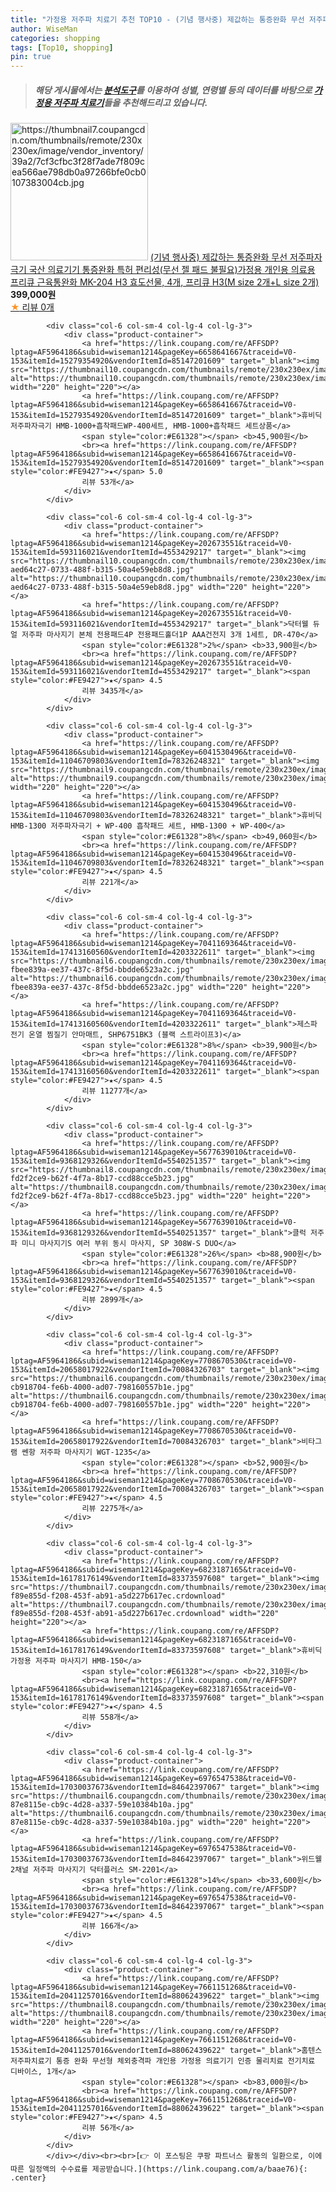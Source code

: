 ```yaml
---
title: "가정용 저주파 치료기 추천 TOP10 - (기념 행사중) 제값하는 통증완화 무선 저주파자극기 국산 의료기기 통증완화 특허 편리성(무선 젤 패드 불필요)가정용 개인용 "
author: WiseMan
categories: shopping
tags: [Top10, shopping]
pin: true
---
```


> ##### 해당 게시물에서는 [**분석도구**](https://itemscout.io/)를 이용하여 **성별**, **연령별** 등의 데이터를 바탕으로 [**가정용 저주파 치료기**](https://link.coupang.com/a/baae76)들을 추천해드리고 있습니다.
<div class="container"><div class="row">
            <div class="col-6 col-sm-4 col-lg-4 col-lg-3">
                <div class="product-container">
                    <a href="https://link.coupang.com/re/AFFSDP?lptag=AF5964186&subid=wiseman1214&pageKey=7567640168&traceid=V0-153&itemId=19950918788&vendorItemId=87017552161" target="_blank"><img src="https://thumbnail7.coupangcdn.com/thumbnails/remote/230x230ex/image/vendor_inventory/39a2/7cf3cfbc3f28f7ade7f809cea566ae798db0a97266bfe0cb0107383004cb.jpg" alt="https://thumbnail7.coupangcdn.com/thumbnails/remote/230x230ex/image/vendor_inventory/39a2/7cf3cfbc3f28f7ade7f809cea566ae798db0a97266bfe0cb0107383004cb.jpg" width="220" height="220"></a>
                    <a href="https://link.coupang.com/re/AFFSDP?lptag=AF5964186&subid=wiseman1214&pageKey=7567640168&traceid=V0-153&itemId=19950918788&vendorItemId=87017552161" target="_blank">(기념 행사중) 제값하는 통증완화 무선 저주파자극기 국산 의료기기 통증완화 특허 편리성(무선 젤 패드 불필요)가정용 개인용 의료용 프리큐 근육통완화 MK-204 H3 효도선물, 4개, 프리큐 H3(M size 2개+L size 2개)</a>
                    <span style="color:#E61328"></span> <b>399,000원</b>
                    <br><a href="https://link.coupang.com/re/AFFSDP?lptag=AF5964186&subid=wiseman1214&pageKey=7567640168&traceid=V0-153&itemId=19950918788&vendorItemId=87017552161" target="_blank"><span style="color:#FE9427">★</span> 
                    리뷰 0개</a>
                </div>
            </div>
            
            <div class="col-6 col-sm-4 col-lg-4 col-lg-3">
                <div class="product-container">
                    <a href="https://link.coupang.com/re/AFFSDP?lptag=AF5964186&subid=wiseman1214&pageKey=6658641667&traceid=V0-153&itemId=15279354920&vendorItemId=85147201609" target="_blank"><img src="https://thumbnail10.coupangcdn.com/thumbnails/remote/230x230ex/image/vendor_inventory/d8ac/efea0858ba04110e4c69b8f45a098bc11189c7cc67798f27421d2a3fc7e9.jpg" alt="https://thumbnail10.coupangcdn.com/thumbnails/remote/230x230ex/image/vendor_inventory/d8ac/efea0858ba04110e4c69b8f45a098bc11189c7cc67798f27421d2a3fc7e9.jpg" width="220" height="220"></a>
                    <a href="https://link.coupang.com/re/AFFSDP?lptag=AF5964186&subid=wiseman1214&pageKey=6658641667&traceid=V0-153&itemId=15279354920&vendorItemId=85147201609" target="_blank">휴비딕 저주파자극기 HMB-1000+흡착패드WP-400세트, HMB-1000+흡착패드 세트상품</a>
                    <span style="color:#E61328"></span> <b>45,900원</b>
                    <br><a href="https://link.coupang.com/re/AFFSDP?lptag=AF5964186&subid=wiseman1214&pageKey=6658641667&traceid=V0-153&itemId=15279354920&vendorItemId=85147201609" target="_blank"><span style="color:#FE9427">★</span> 5.0
                    리뷰 53개</a>
                </div>
            </div>
            
            <div class="col-6 col-sm-4 col-lg-4 col-lg-3">
                <div class="product-container">
                    <a href="https://link.coupang.com/re/AFFSDP?lptag=AF5964186&subid=wiseman1214&pageKey=202673551&traceid=V0-153&itemId=593116021&vendorItemId=4553429217" target="_blank"><img src="https://thumbnail10.coupangcdn.com/thumbnails/remote/230x230ex/image/retail/images/1233037384992386-aed64c27-0733-488f-b315-50a4e59eb8d8.jpg" alt="https://thumbnail10.coupangcdn.com/thumbnails/remote/230x230ex/image/retail/images/1233037384992386-aed64c27-0733-488f-b315-50a4e59eb8d8.jpg" width="220" height="220"></a>
                    <a href="https://link.coupang.com/re/AFFSDP?lptag=AF5964186&subid=wiseman1214&pageKey=202673551&traceid=V0-153&itemId=593116021&vendorItemId=4553429217" target="_blank">닥터웰 듀얼 저주파 마사지기 본체 전용패드4P 전용패드홀더1P AAA건전지 3개 1세트, DR-470</a>
                    <span style="color:#E61328">2%</span> <b>33,900원</b>
                    <br><a href="https://link.coupang.com/re/AFFSDP?lptag=AF5964186&subid=wiseman1214&pageKey=202673551&traceid=V0-153&itemId=593116021&vendorItemId=4553429217" target="_blank"><span style="color:#FE9427">★</span> 4.5
                    리뷰 3435개</a>
                </div>
            </div>
            
            <div class="col-6 col-sm-4 col-lg-4 col-lg-3">
                <div class="product-container">
                    <a href="https://link.coupang.com/re/AFFSDP?lptag=AF5964186&subid=wiseman1214&pageKey=6041530496&traceid=V0-153&itemId=11046709803&vendorItemId=78326248321" target="_blank"><img src="https://thumbnail9.coupangcdn.com/thumbnails/remote/230x230ex/image/vendor_inventory/ff00/52fb2e2a78822a5c64a820f926f6893e9805cfabf7af482bbbaa520525fa.jpg" alt="https://thumbnail9.coupangcdn.com/thumbnails/remote/230x230ex/image/vendor_inventory/ff00/52fb2e2a78822a5c64a820f926f6893e9805cfabf7af482bbbaa520525fa.jpg" width="220" height="220"></a>
                    <a href="https://link.coupang.com/re/AFFSDP?lptag=AF5964186&subid=wiseman1214&pageKey=6041530496&traceid=V0-153&itemId=11046709803&vendorItemId=78326248321" target="_blank">휴비딕 HMB-1300 저주파자극기 + WP-400 흡착패드 세트, HMB-1300 + WP-400</a>
                    <span style="color:#E61328">8%</span> <b>49,060원</b>
                    <br><a href="https://link.coupang.com/re/AFFSDP?lptag=AF5964186&subid=wiseman1214&pageKey=6041530496&traceid=V0-153&itemId=11046709803&vendorItemId=78326248321" target="_blank"><span style="color:#FE9427">★</span> 4.5
                    리뷰 221개</a>
                </div>
            </div>
            
            <div class="col-6 col-sm-4 col-lg-4 col-lg-3">
                <div class="product-container">
                    <a href="https://link.coupang.com/re/AFFSDP?lptag=AF5964186&subid=wiseman1214&pageKey=7041169364&traceid=V0-153&itemId=17413160560&vendorItemId=4203322611" target="_blank"><img src="https://thumbnail6.coupangcdn.com/thumbnails/remote/230x230ex/image/retail/images/5900824539798767-fbee839a-ee37-437c-8f5d-bbdde6523a2c.jpg" alt="https://thumbnail6.coupangcdn.com/thumbnails/remote/230x230ex/image/retail/images/5900824539798767-fbee839a-ee37-437c-8f5d-bbdde6523a2c.jpg" width="220" height="220"></a>
                    <a href="https://link.coupang.com/re/AFFSDP?lptag=AF5964186&subid=wiseman1214&pageKey=7041169364&traceid=V0-153&itemId=17413160560&vendorItemId=4203322611" target="_blank">제스파 전기 온열 찜질기 안마매트, SHP6751BK3 (블랙 스트라이프3)</a>
                    <span style="color:#E61328">8%</span> <b>39,900원</b>
                    <br><a href="https://link.coupang.com/re/AFFSDP?lptag=AF5964186&subid=wiseman1214&pageKey=7041169364&traceid=V0-153&itemId=17413160560&vendorItemId=4203322611" target="_blank"><span style="color:#FE9427">★</span> 4.5
                    리뷰 11277개</a>
                </div>
            </div>
            
            <div class="col-6 col-sm-4 col-lg-4 col-lg-3">
                <div class="product-container">
                    <a href="https://link.coupang.com/re/AFFSDP?lptag=AF5964186&subid=wiseman1214&pageKey=5677639010&traceid=V0-153&itemId=9368129326&vendorItemId=5540251357" target="_blank"><img src="https://thumbnail8.coupangcdn.com/thumbnails/remote/230x230ex/image/retail/images/1320116263918224-fd2f2ce9-b62f-4f7a-8b17-ccd88cce5b23.jpg" alt="https://thumbnail8.coupangcdn.com/thumbnails/remote/230x230ex/image/retail/images/1320116263918224-fd2f2ce9-b62f-4f7a-8b17-ccd88cce5b23.jpg" width="220" height="220"></a>
                    <a href="https://link.coupang.com/re/AFFSDP?lptag=AF5964186&subid=wiseman1214&pageKey=5677639010&traceid=V0-153&itemId=9368129326&vendorItemId=5540251357" target="_blank">클럭 저주파 미니 마사지기S 여러 부위 동시 마사지, SP 308W-S DUO</a>
                    <span style="color:#E61328">26%</span> <b>88,900원</b>
                    <br><a href="https://link.coupang.com/re/AFFSDP?lptag=AF5964186&subid=wiseman1214&pageKey=5677639010&traceid=V0-153&itemId=9368129326&vendorItemId=5540251357" target="_blank"><span style="color:#FE9427">★</span> 4.5
                    리뷰 2899개</a>
                </div>
            </div>
            
            <div class="col-6 col-sm-4 col-lg-4 col-lg-3">
                <div class="product-container">
                    <a href="https://link.coupang.com/re/AFFSDP?lptag=AF5964186&subid=wiseman1214&pageKey=7708670530&traceid=V0-153&itemId=20658017922&vendorItemId=70084326703" target="_blank"><img src="https://thumbnail6.coupangcdn.com/thumbnails/remote/230x230ex/image/retail/images/4965906805717688-cb918704-fe6b-4000-ad07-798160557b1e.jpg" alt="https://thumbnail6.coupangcdn.com/thumbnails/remote/230x230ex/image/retail/images/4965906805717688-cb918704-fe6b-4000-ad07-798160557b1e.jpg" width="220" height="220"></a>
                    <a href="https://link.coupang.com/re/AFFSDP?lptag=AF5964186&subid=wiseman1214&pageKey=7708670530&traceid=V0-153&itemId=20658017922&vendorItemId=70084326703" target="_blank">비타그램 쎈항 저주파 마사지기 WGT-1235</a>
                    <span style="color:#E61328"></span> <b>52,900원</b>
                    <br><a href="https://link.coupang.com/re/AFFSDP?lptag=AF5964186&subid=wiseman1214&pageKey=7708670530&traceid=V0-153&itemId=20658017922&vendorItemId=70084326703" target="_blank"><span style="color:#FE9427">★</span> 4.5
                    리뷰 2275개</a>
                </div>
            </div>
            
            <div class="col-6 col-sm-4 col-lg-4 col-lg-3">
                <div class="product-container">
                    <a href="https://link.coupang.com/re/AFFSDP?lptag=AF5964186&subid=wiseman1214&pageKey=6823187165&traceid=V0-153&itemId=16178176149&vendorItemId=83373597608" target="_blank"><img src="https://thumbnail7.coupangcdn.com/thumbnails/remote/230x230ex/image/retail/images/2803244768434497-f89e855d-f208-453f-ab91-a5d227b617ec.crdownload" alt="https://thumbnail7.coupangcdn.com/thumbnails/remote/230x230ex/image/retail/images/2803244768434497-f89e855d-f208-453f-ab91-a5d227b617ec.crdownload" width="220" height="220"></a>
                    <a href="https://link.coupang.com/re/AFFSDP?lptag=AF5964186&subid=wiseman1214&pageKey=6823187165&traceid=V0-153&itemId=16178176149&vendorItemId=83373597608" target="_blank">휴비딕 가정용 저주파 마사지기 HMB-150</a>
                    <span style="color:#E61328"></span> <b>22,310원</b>
                    <br><a href="https://link.coupang.com/re/AFFSDP?lptag=AF5964186&subid=wiseman1214&pageKey=6823187165&traceid=V0-153&itemId=16178176149&vendorItemId=83373597608" target="_blank"><span style="color:#FE9427">★</span> 4.5
                    리뷰 558개</a>
                </div>
            </div>
            
            <div class="col-6 col-sm-4 col-lg-4 col-lg-3">
                <div class="product-container">
                    <a href="https://link.coupang.com/re/AFFSDP?lptag=AF5964186&subid=wiseman1214&pageKey=6976547538&traceid=V0-153&itemId=17030037673&vendorItemId=84642397067" target="_blank"><img src="https://thumbnail6.coupangcdn.com/thumbnails/remote/230x230ex/image/retail/images/445914348466527-87e8115e-cb9c-4d28-a337-59e10384b10a.jpg" alt="https://thumbnail6.coupangcdn.com/thumbnails/remote/230x230ex/image/retail/images/445914348466527-87e8115e-cb9c-4d28-a337-59e10384b10a.jpg" width="220" height="220"></a>
                    <a href="https://link.coupang.com/re/AFFSDP?lptag=AF5964186&subid=wiseman1214&pageKey=6976547538&traceid=V0-153&itemId=17030037673&vendorItemId=84642397067" target="_blank">위드웰 2채널 저주파 마사지기 닥터플러스 SM-2201</a>
                    <span style="color:#E61328">14%</span> <b>33,600원</b>
                    <br><a href="https://link.coupang.com/re/AFFSDP?lptag=AF5964186&subid=wiseman1214&pageKey=6976547538&traceid=V0-153&itemId=17030037673&vendorItemId=84642397067" target="_blank"><span style="color:#FE9427">★</span> 4.5
                    리뷰 166개</a>
                </div>
            </div>
            
            <div class="col-6 col-sm-4 col-lg-4 col-lg-3">
                <div class="product-container">
                    <a href="https://link.coupang.com/re/AFFSDP?lptag=AF5964186&subid=wiseman1214&pageKey=7661151268&traceid=V0-153&itemId=20411257016&vendorItemId=88062439622" target="_blank"><img src="https://thumbnail8.coupangcdn.com/thumbnails/remote/230x230ex/image/vendor_inventory/a194/d901680d5147a4289c232df8ec9f8061133a8573e9d568da9cde461e43f4.jpg" alt="https://thumbnail8.coupangcdn.com/thumbnails/remote/230x230ex/image/vendor_inventory/a194/d901680d5147a4289c232df8ec9f8061133a8573e9d568da9cde461e43f4.jpg" width="220" height="220"></a>
                    <a href="https://link.coupang.com/re/AFFSDP?lptag=AF5964186&subid=wiseman1214&pageKey=7661151268&traceid=V0-153&itemId=20411257016&vendorItemId=88062439622" target="_blank">홈텐스 저주파치료기 통증 완화 무선형 체외충격파 개인용 가정용 의료기기 인증 물리치료 전기치료 디바이스, 1개</a>
                    <span style="color:#E61328"></span> <b>83,000원</b>
                    <br><a href="https://link.coupang.com/re/AFFSDP?lptag=AF5964186&subid=wiseman1214&pageKey=7661151268&traceid=V0-153&itemId=20411257016&vendorItemId=88062439622" target="_blank"><span style="color:#FE9427">★</span> 4.5
                    리뷰 56개</a>
                </div>
            </div>
            </div></div><br><br>[👉 이 포스팅은 쿠팡 파트너스 활동의 일환으로, 이에 따른 일정액의 수수료를 제공받습니다.](https://link.coupang.com/a/baae76){: .center}
